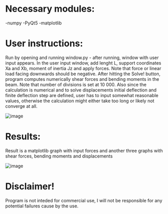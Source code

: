 # Necessary modules:
-numpy
-PyQt5
-matplotlib

# User instructions:

Run by opening and running window.py - after running, window with user input appears. In the user input window, add lenght L, support coordinates Xa and Xb, moment of inertia Jz and apply forces. Note that force or linear load facing downwards should be negative. After hitting the Solve! button, program computes numerically shear forces and bending moments in the beam. Note that number of divisions is set at 10 000. Also since the calculation is numerical and to solve displacements initial deflection and finite deflection step are defined, user has to input somewhat reasonable values, otherwise the calculation might either take too long or likely not converge at all.

![image](https://user-images.githubusercontent.com/94861828/148649023-289b3766-a5f5-4034-b3ea-6193af2bb383.png)

# Results:
Result is a matplotlib graph with input forces and another three graphs with shear forces, bending moments and displacements

![image](https://user-images.githubusercontent.com/94861828/148651299-905c2f02-bc02-4626-9fcb-ba231a969bb1.png)

# Disclaimer!
Program is not inteded for commercial use, I will not be responsible for any potential failures cause by the use.





